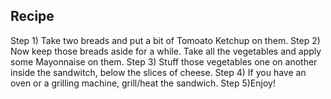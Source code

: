 ## Recipe
Step 1) Take two breads and put a bit of Tomoato Ketchup on them.
Step 2) Now keep those breads aside for a while. Take all the vegetables and apply some Mayonnaise on them.
Step 3) Stuff those vegetables one on another inside the sandwitch, below the slices of cheese.
Step 4) If you have an oven or a grilling machine, grill/heat the sandwich. 
Step 5)Enjoy!